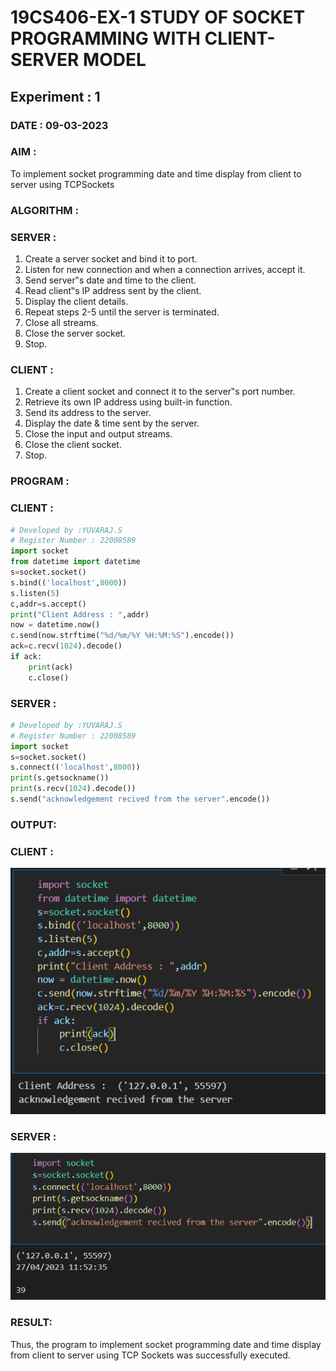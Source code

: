 # 19CS406-EX-1 STUDY OF SOCKET PROGRAMMING WITH CLIENT-SERVER MODEL
## Experiment : 1
### DATE : 09-03-2023

### AIM :
To implement socket programming date and time display from client to
server using TCPSockets

### ALGORITHM :
### SERVER :
1. Create a server socket and bind it to port.
2. Listen for new connection and when a connection arrives, accept it.
3. Send server‟s date and time to the client.
4. Read client‟s IP address sent by the client.
5. Display the client details.
6. Repeat steps 2-5 until the server is terminated.
7. Close all streams.
8. Close the server socket.
9. Stop.
### CLIENT :
1. Create a client socket and connect it to the server‟s port number.
2. Retrieve its own IP address using built-in function.
3. Send its address to the server.
4. Display the date & time sent by the server.
5. Close the input and output streams.
6. Close the client socket.
7. Stop.



### PROGRAM :
### CLIENT :
```python
# Developed by :YUVARAJ.S
# Register Number : 22008589
import socket
from datetime import datetime
s=socket.socket()
s.bind(('localhost',8000))
s.listen(5)
c,addr=s.accept()
print("Client Address : ",addr)
now = datetime.now()
c.send(now.strftime("%d/%m/%Y %H:%M:%S").encode())
ack=c.recv(1024).decode()
if ack:
    print(ack)
    c.close()
```
### SERVER :
```python
# Developed by :YUVARAJ.S
# Register Number : 22008589
import socket
s=socket.socket()
s.connect(('localhost',8000))
print(s.getsockname())
print(s.recv(1024).decode())
s.send("acknowledgement recived from the server".encode())
```




### OUTPUT:
### CLIENT :
![](./2nd1.png)
### SERVER :

![](./2nd%202.png)


### RESULT:
Thus, the program to implement socket programming date and time display from client to
server using TCP Sockets was successfully executed.

